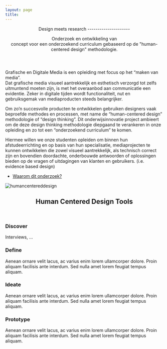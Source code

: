 ```yaml
---
layout: page
title: 
---
```


<!-- Banner -->
<section id="banner">
<div class="content">
<header markdown="1">
Design meets research
---------------------

Onderzoek en ontwikkeling van concept voor een onderzoekend curriculum gebaseerd op de "human-centered design" methodologie.

</header>
	
<div markdown="1">

Grafische en Digitale Media is een opleiding met focus op het “maken van media”.  
Dat grafische media visueel aantrekkelijk en esthetisch verzorgd tot zelfs uitmuntend moeten zijn, is met het overaanbod aan communicatie een evidentie. Zeker in digitale tijden wordt functionaliteit, nut en gebruiksgemak van mediaproducten steeds belangrijker.

Om zo’n succesvolle producten te ontwikkelen gebruiken designers vaak beproefde methodes en processen, met name de “human-centered design” methodologie of “design thinking”.
Dit onderwijsinnovatie project ambieert om de deze design thinking methodologie diepgaand te verankeren in onze opleiding en zo tot een “onderzoekend curriculum” te komen.

Hiermee willen we onze studenten opleiden om binnen hun afstudeerrichting en op basis van hun specialisatie, mediaprojecten te kunnen ontwikkelen die zowel visueel aantrekkelijk, als technisch correct zijn en bovendien doordachte, onderbouwde antwoorden of oplossingen bieden op de vragen of uitdagingen van klanten en gebruikers. (i.e. evidence based design)

</div>	
	
<ul class="actions">
<li><a href="{{ '/scope' | absolute_url }}" class="button big">Waarom dit onderzoek?</a></li>
</ul>

</div>
<span class="image object">
	<img src="{{ site.baseurl }}/assets/images/HCD-beeld.png" alt="humancentereddesign" />
</span>
</section>

<!-- Section -->
<section>
	<header class="major">
		<h2>Human Centered Design Tools</h2>
	</header>
	<div class="features">
		<article>
			<span class=" fal fa-search"></span>
			<div class="content">
				<h3>Discover</h3>
				<p>Interviews, ...</p>
			</div>
		</article>
		<article>
			<span class=" fal fa-gem"></span>
			<div class="content">
				<h3>Define</h3>
				<p>Aenean ornare velit lacus, ac varius enim lorem ullamcorper dolore. Proin aliquam facilisis ante interdum. Sed nulla amet lorem feugiat tempus aliquam.</p>
			</div>
		</article>
		<article>
			<span class=" fal fa-lightbulb"></span>
			<div class="content">
				<h3>Ideate</h3>
				<p>Aenean ornare velit lacus, ac varius enim lorem ullamcorper dolore. Proin aliquam facilisis ante interdum. Sed nulla amet lorem feugiat tempus aliquam.</p>
			</div>
		</article>
		<article>
			<span class=" fal fa-rocket"></span>
			<div class="content">
				<h3>Prototype</h3>
				<p>Aenean ornare velit lacus, ac varius enim lorem ullamcorper dolore. Proin aliquam facilisis ante interdum. Sed nulla amet lorem feugiat tempus aliquam.</p>
			</div>
		</article>
	</div>
</section>

<!-- Section -->
<!-- <section>
	<header class="major">
		<h2>Ipsum sed dolor</h2>
	</header>
	<div class="posts">
		<article>
			<a href="#" class="image"><img src="assets/images/pic01.jpg" alt="" /></a>
			<h3>Interdum aenean</h3>
			<p>Aenean ornare velit lacus, ac varius enim lorem ullamcorper dolore. Proin aliquam facilisis ante interdum. Sed nulla amet lorem feugiat tempus aliquam.</p>
			<ul class="actions">
				<li><a href="#" class="button">More</a></li>
			</ul>
		</article>
		<article>
			<a href="#" class="image"><img src="assets/images/pic02.jpg" alt="" /></a>
			<h3>Nulla amet dolore</h3>
			<p>Aenean ornare velit lacus, ac varius enim lorem ullamcorper dolore. Proin aliquam facilisis ante interdum. Sed nulla amet lorem feugiat tempus aliquam.</p>
			<ul class="actions">
				<li><a href="#" class="button">More</a></li>
			</ul>
		</article>
		<article>
			<a href="#" class="image"><img src="assets/images/pic03.jpg" alt="" /></a>
			<h3>Tempus ullamcorper</h3>
			<p>Aenean ornare velit lacus, ac varius enim lorem ullamcorper dolore. Proin aliquam facilisis ante interdum. Sed nulla amet lorem feugiat tempus aliquam.</p>
			<ul class="actions">
				<li><a href="#" class="button">More</a></li>
			</ul>
		</article>
		<article>
			<a href="#" class="image"><img src="assets/images/pic04.jpg" alt="" /></a>
			<h3>Sed etiam facilis</h3>
			<p>Aenean ornare velit lacus, ac varius enim lorem ullamcorper dolore. Proin aliquam facilisis ante interdum. Sed nulla amet lorem feugiat tempus aliquam.</p>
			<ul class="actions">
				<li><a href="#" class="button">More</a></li>
			</ul>
		</article>
		<article>
			<a href="#" class="image"><img src="assets/images/pic05.jpg" alt="" /></a>
			<h3>Feugiat lorem aenean</h3>
			<p>Aenean ornare velit lacus, ac varius enim lorem ullamcorper dolore. Proin aliquam facilisis ante interdum. Sed nulla amet lorem feugiat tempus aliquam.</p>
			<ul class="actions">
				<li><a href="#" class="button">More</a></li>
			</ul>
		</article>
		<article>
			<a href="#" class="image"><img src="assets/images/pic06.jpg" alt="" /></a>
			<h3>Amet varius aliquam</h3>
			<p>Aenean ornare velit lacus, ac varius enim lorem ullamcorper dolore. Proin aliquam facilisis ante interdum. Sed nulla amet lorem feugiat tempus aliquam.</p>
			<ul class="actions">
				<li><a href="#" class="button">More</a></li>
			</ul>
		</article>
	</div>
</section> -->
